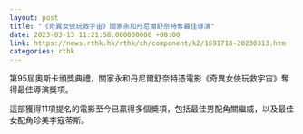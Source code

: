 ```yaml
---
layout: post
title: "《奇異女俠玩救宇宙》關家永和丹尼爾舒奈特奪最佳導演"
date: 2023-03-13 11:21:58.000000000 +08:00
link: https://news.rthk.hk/rthk/ch/component/k2/1691718-20230313.htm
categories: rthk
---
```


第95屆奧斯卡頒獎典禮，關家永和丹尼爾舒奈特憑電影《奇異女俠玩救宇宙》奪得最佳導演獎項。

這部獲得11項提名的電影至今已贏得多個奬項，包括最佳男配角關繼威，以及最佳女配角珍美李寇蒂斯。
